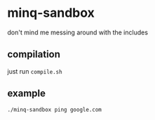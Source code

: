 # minq-sandbox

don't mind me messing around with the includes

## compilation

just run `compile.sh`

## example

`./minq-sandbox ping google.com`
